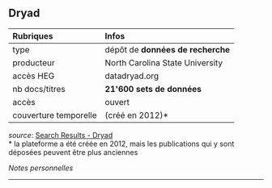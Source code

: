 ## Dryad

| Rubriques | Infos |
| :-------- | :---- |
| type | dépôt de **données de recherche** |
| producteur | North Carolina State University |
| accès HEG | datadryad.org |
| nb docs/titres | **21'600 sets de données** |
| accès | ouvert |
| couverture temporelle | (créé en 2012)\* |

*source*: [Search Results - Dryad](https://datadryad.org/discover?query=&submit=Search#advanced)   
\* la plateforme a été créée en 2012, mais les publications qui y sont déposées peuvent être plus anciennes   

*Notes personnelles*

---

